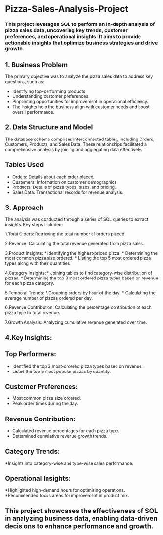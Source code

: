 # Pizza-Sales-Analysis-Project

### This project leverages SQL to perform an in-depth analysis of pizza sales data, uncovering key trends, customer preferences, and operational insights. It aims to provide actionable insights that optimize business strategies and drive growth.

  ## **1. Business Problem**
The primary objective was to analyze the pizza sales data to address key questions, such as:

  * Identifying top-performing products.
  * Understanding customer preferences.
  * Pinpointing opportunities for improvement in operational efficiency.
  * The insights help the business align with customer needs and boost overall performance.

  ## **2. Data Structure and Model**
The database schema comprises interconnected tables, including Orders, Customers, Products, and Sales Data. These relationships facilitated a comprehensive analysis by joining and aggregating data effectively.

  ## Tables Used
  * Orders: Details about each order placed.
  * Customers: Information on customer demographics.
  * Products: Details of pizza types, sizes, and pricing.
  * Sales Data: Transactional records for revenue analysis.

 
   ## **3. Approach**
The analysis was conducted through a series of SQL queries to extract insights. Key steps included:

   1.Total Orders: Retrieving the total number of orders placed.
  
   2.Revenue: Calculating the total revenue generated from pizza sales.
  
   3.Product Insights:
    * Identifying the highest-priced pizza.
    * Determining the most common pizza size ordered.
    * Listing the top 5 most ordered pizza types along with their quantities.

   4.Category Insights:
    * Joining tables to find category-wise distribution of pizzas.
    * Determining the top 3 most ordered pizza types based on revenue for each pizza category.

 
   5.Temporal Trends:
    * Grouping orders by hour of the day.
    * Calculating the average number of pizzas ordered per day.
  
   6.Revenue Contribution: Calculating the percentage contribution of each pizza type to total revenue.

   7.Growth Analysis: Analyzing cumulative revenue generated over time.

 
  ## **4.Key Insights:** 

 ## Top Performers:
 * Identified the top 3 most-ordered pizza types based on revenue.
 * Listed the top 5 most popular pizzas by quantity.

 ## Customer Preferences:
 * Most common pizza size ordered.
 * Peak order times during the day.

 ## Revenue Contribution:
 * Calculated revenue percentages for each pizza type.
 * Determined cumulative revenue growth trends.

   
 ## Category Trends:
 *Insights into category-wise and type-wise sales performance.
 
 ## Operational Insights:
 *Highlighted high-demand hours for optimizing operations.
 *Recommended focus areas for improvement in product mix.

 
## This project showcases the effectiveness of SQL in analyzing business data, enabling data-driven decisions to enhance performance and growth.
